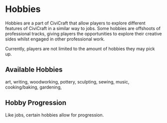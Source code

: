 # Hobbies

Hobbies are a part of CiviCraft that allow players to explore different features of CiviCraft in a similar way to jobs. Some hobbies are offshoots of professional tracks, giving players the opportunities to explore their creative sides whilst engaged in other professional work. 

Currently, players are not limited to the amount of hobbies they may pick up.
## Available Hobbies
art, writing, woodworking, pottery, sculpting, sewing, music, cooking/baking, gardening, 
## Hobby Progression
Like jobs, certain hobbies allow for progression. 
